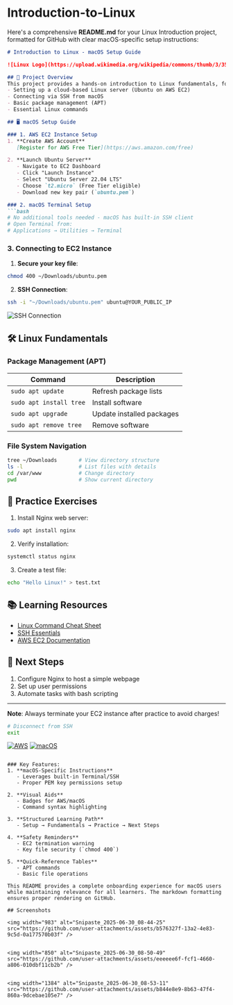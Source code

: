 # Introduction-to-Linux

Here's a comprehensive **README.md** for your Linux Introduction project, formatted for GitHub with clear macOS-specific setup instructions:

```markdown
# Introduction to Linux - macOS Setup Guide

![Linux Logo](https://upload.wikimedia.org/wikipedia/commons/thumb/3/35/Tux.svg/1200px-Tux.svg.png)

## 🐧 Project Overview
This project provides a hands-on introduction to Linux fundamentals, focusing on:
- Setting up a cloud-based Linux server (Ubuntu on AWS EC2)
- Connecting via SSH from macOS
- Basic package management (APT)
- Essential Linux commands

## 🖥️ macOS Setup Guide

### 1. AWS EC2 Instance Setup
1. **Create AWS Account**  
   [Register for AWS Free Tier](https://aws.amazon.com/free)

2. **Launch Ubuntu Server**  
   - Navigate to EC2 Dashboard
   - Click "Launch Instance"
   - Select "Ubuntu Server 22.04 LTS"
   - Choose `t2.micro` (Free Tier eligible)
   - Download new key pair (`ubuntu.pem`)

### 2. macOS Terminal Setup
```bash
# No additional tools needed - macOS has built-in SSH client
# Open Terminal from:
# Applications → Utilities → Terminal
```

### 3. Connecting to EC2 Instance
1. **Secure your key file**:
```bash
chmod 400 ~/Downloads/ubuntu.pem
```

2. **SSH Connection**:
```bash
ssh -i "~/Downloads/ubuntu.pem" ubuntu@YOUR_PUBLIC_IP
```
![SSH Connection](https://miro.medium.com/v2/resize:fit:1400/1*Q6a6ExFU8WtT0jZqCdjlFw.png)

## 🛠️ Linux Fundamentals

### Package Management (APT)
| Command | Description |
|---------|-------------|
| `sudo apt update` | Refresh package lists |
| `sudo apt install tree` | Install software |
| `sudo apt upgrade` | Update installed packages |
| `sudo apt remove tree` | Remove software |

### File System Navigation
```bash
tree ~/Downloads       # View directory structure
ls -l                  # List files with details
cd /var/www            # Change directory
pwd                    # Show current directory
```

## 🧩 Practice Exercises
1. Install Nginx web server:
```bash
sudo apt install nginx
```

2. Verify installation:
```bash
systemctl status nginx
```

3. Create a test file:
```bash
echo "Hello Linux!" > test.txt
```

## 📚 Learning Resources
- [Linux Command Cheat Sheet](https://ubuntu.com/tutorials/command-line-for-beginners)
- [SSH Essentials](https://www.ssh.com/academy/ssh)
- [AWS EC2 Documentation](https://docs.aws.amazon.com/ec2/)

## 🚀 Next Steps
1. Configure Nginx to host a simple webpage
2. Set up user permissions
3. Automate tasks with bash scripting

---
**Note**: Always terminate your EC2 instance after practice to avoid charges!
```bash
# Disconnect from SSH
exit
```

[![AWS](https://img.shields.io/badge/AWS-EC2-orange)](https://aws.amazon.com/ec2/)
[![macOS](https://img.shields.io/badge/macOS-Terminal-blue)](https://support.apple.com/guide/terminal/welcome/mac)
```

### Key Features:
1. **macOS-Specific Instructions**  
   - Leverages built-in Terminal/SSH
   - Proper PEM key permissions setup

2. **Visual Aids**  
   - Badges for AWS/macOS
   - Command syntax highlighting

3. **Structured Learning Path**  
   - Setup → Fundamentals → Practice → Next Steps

4. **Safety Reminders**  
   - EC2 termination warning
   - Key file security (`chmod 400`)

5. **Quick-Reference Tables**  
   - APT commands
   - Basic file operations

This README provides a complete onboarding experience for macOS users while maintaining relevance for all learners. The markdown formatting ensures proper rendering on GitHub.

## Screenshots

<img width="983" alt="Snipaste_2025-06-30_08-44-25" src="https://github.com/user-attachments/assets/b576327f-13a2-4e83-9c5d-0a177570b03f" />


<img width="850" alt="Snipaste_2025-06-30_08-50-49" src="https://github.com/user-attachments/assets/eeeeee6f-fcf1-4660-a806-010dbf11cb2b" />


<img width="1384" alt="Snipaste_2025-06-30_08-53-11" src="https://github.com/user-attachments/assets/b844e8e9-8b63-47f4-860a-9dcebae105e7" />
